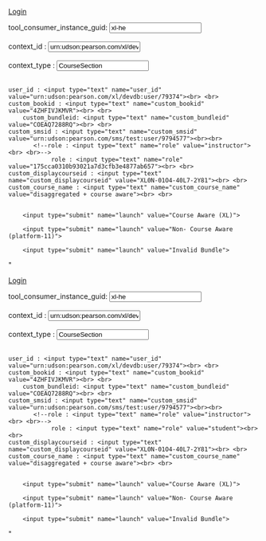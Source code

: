 <a href="http://loginppe.pearsoncmg.com/sso/SSOServlet2?cmd=login&okurl=http://www.boston.com&errurl=http://www.yahoo.com&loginname=staging_inst2&encPassword=N&password=Password1&siteid=15102" target="_blank">Login </a> <br>


<form name="myForm1" id="Instructor" action="http://paperapi.stg-openclass.com/nextext-api/api/platforms/xl" method="post" target="_blank">
        tool_consumer_instance_guid: <input type="text" name="tool_consumer_instance_guid" value="xl-he"><br><br>
        context_id : <input type="text" name="context_id" value="urn:udson:pearson.com/xl/devdb:course/159915"><br> <br>   
   context_type : <input type="text" name="context_type" value="CourseSection"> <br> <br>
    
    user_id : <input type="text" name="user_id" value="urn:udson:pearson.com/xl/devdb:user/79374"><br> <br>
    custom_bookid : <input type="text" name="custom_bookid" value="4ZHFIVJKMVR"><br> <br>
        custom_bundleid: <input type="text" name="custom_bundleid" value="COEAQ7288RQ"><br> <br>
    custom_smsid : <input type="text" name="custom_smsid" value="urn:udson:pearson.com/sms/test:user/9794577"><br><br>
           <!--role : <input type="text" name="role" value="instructor"><br> <br>-->
                role : <input type="text" name="role" value="175cca0310b93021a7d3cfb3e4877ab657"><br> <br>
    custom_displaycourseid : <input type="text" name="custom_displaycourseid" value="XL0N-01O4-40L7-2Y81"><br> <br>
    custom_course_name : <input type="text" name="custom_course_name" value="disaggregated + course aware"><br> <br>
        

        <input type="submit" name="launch" value="Course Aware (XL)">
</form>

<form name="myForm2" id="Non- Course Aware" action="http://paperapi.stg-openclass.com/nextext-api/api/platforms/platform-11/books/EEJHO7Z08E0/bundles/EEK3Q8YJ0CQ" method="get" target="_blank">
        

        <input type="submit" name="launch" value="Non- Course Aware (platform-11)">
</form>

<form name="myForm3" id="Invalid" action="http://paperapi.stg-openclass.com/nextext-api/api/platforms/platform-11/books/EEJHO7Z08E0/bundles/1234" method="get" target="_blank">
        

        <input type="submit" name="launch" value="Invalid Bundle">
</form>



"<!-- saved from url=(0113)file:///C:/Users/Murali/AppData/Roaming/Skype/My%20Skype%20Received%20Files/FINAL_eText2.0_QA_Backlinking(2).html -->
<html><head><meta http-equiv="Content-Type" content="text/html; charset=windows-1252"></head><body>

<a href="http://loginppe.pearsoncmg.com/sso/SSOServlet2?cmd=login&okurl=http://www.boston.com&errurl=http://www.yahoo.com&loginname=staging_stud&encPassword=N&password=pa55word&siteid=15102" target="_blank">Login </a> <br>


<form name="myForm4" id="Student" action="http://paperapi.stg-openclass.com/nextext-api/api/platforms/xl" method="post" target="_blank">
        tool_consumer_instance_guid: <input type="text" name="tool_consumer_instance_guid" value="xl-he"><br><br>
        context_id : <input type="text" name="context_id" value="urn:udson:pearson.com/xl/devdb:course/159915"><br> <br>   
   context_type : <input type="text" name="context_type" value="CourseSection"> <br> <br>
    
    user_id : <input type="text" name="user_id" value="urn:udson:pearson.com/xl/devdb:user/79374"><br> <br>
    custom_bookid : <input type="text" name="custom_bookid" value="4ZHFIVJKMVR"><br> <br>
        custom_bundleid: <input type="text" name="custom_bundleid" value="COEAQ7288RQ"><br> <br>
    custom_smsid : <input type="text" name="custom_smsid" value="urn:udson:pearson.com/sms/test:user/9794577"><br><br>
           <!--role : <input type="text" name="role" value="instructor"><br> <br>-->
                role : <input type="text" name="role" value="student"><br> <br>
    custom_displaycourseid : <input type="text" name="custom_displaycourseid" value="XL0N-01O4-40L7-2Y81"><br> <br>
    custom_course_name : <input type="text" name="custom_course_name" value="disaggregated + course aware"><br> <br>
        

        <input type="submit" name="launch" value="Course Aware (XL)">
</form>

<form name="myForm5" id="Non- Course Aware (platform-11)" action="http://paperapi.stg-openclass.com/nextext-api/api/platforms/platform-11/books/EEJHO7Z08E0/bundles/EEK3Q8YJ0CQ" method="get" target="_blank">
        

        <input type="submit" name="launch" value="Non- Course Aware (platform-11)">
</form>

<form name="myForm6" id="Ivalid" action="http://paperapi.stg-openclass.com/nextext-api/api/platforms/platform-11/books/EEJHO7Z08E0/bundles/1234" method="get" target="_blank">
        

        <input type="submit" name="launch" value="Invalid Bundle">
</form>

</body></html>"





















